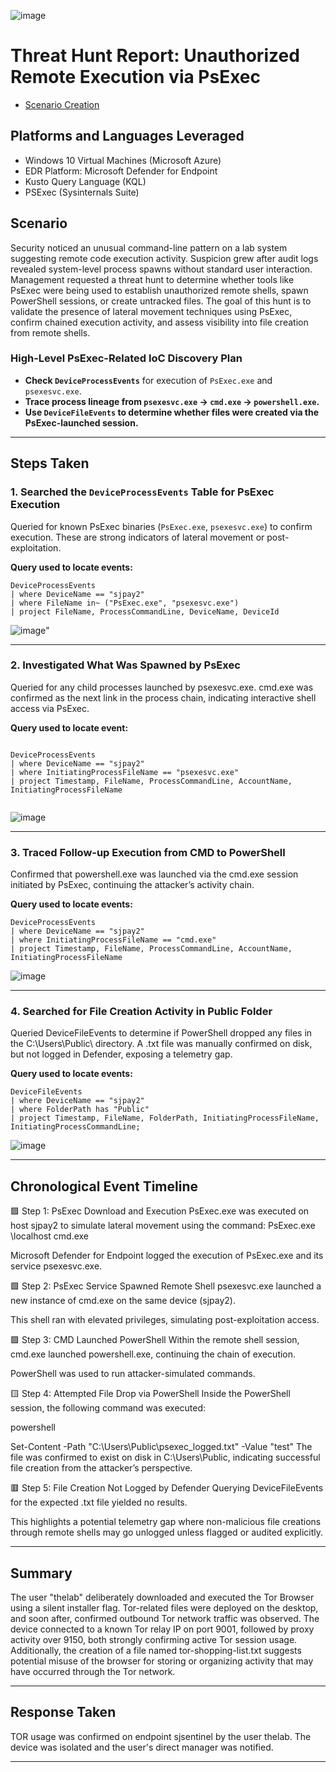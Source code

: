 ![image](https://github.com/user-attachments/assets/c8ff4936-5fc7-4ca9-8917-59d110269b7e)


# Threat Hunt Report: Unauthorized Remote Execution via PsExec
- [Scenario Creation](https://github.com/SEMAJJAMES128/threat-hunting-scenario-tor/blob/main/Hunt2.md)

## Platforms and Languages Leveraged
- Windows 10 Virtual Machines (Microsoft Azure)
- EDR Platform: Microsoft Defender for Endpoint
- Kusto Query Language (KQL)
- PSExec (Sysinternals Suite)

##  Scenario

Security noticed an unusual command-line pattern on a lab system suggesting remote code execution activity. Suspicion grew after audit logs revealed system-level process spawns without standard user interaction. Management requested a threat hunt to determine whether tools like PsExec were being used to establish unauthorized remote shells, spawn PowerShell sessions, or create untracked files.
The goal of this hunt is to validate the presence of lateral movement techniques using PsExec, confirm chained execution activity, and assess visibility into file creation from remote shells.


### High-Level PsExec-Related IoC Discovery Plan

- **Check `DeviceProcessEvents`** for execution of `PsExec.exe` and `psexesvc.exe`.
- **Trace process lineage from `psexesvc.exe` → `cmd.exe` → `powershell.exe`.**
- **Use `DeviceFileEvents` to determine whether files were created via the PsExec-launched session.**

---

## Steps Taken

### 1. Searched the `DeviceProcessEvents` Table for PsExec Execution

Queried for known PsExec binaries (`PsExec.exe`, `psexesvc.exe`) to confirm execution. These are strong indicators of lateral movement or post-exploitation.

**Query used to locate events:**

```kql
DeviceProcessEvents
| where DeviceName == "sjpay2"
| where FileName in~ ("PsExec.exe", "psexesvc.exe")
| project FileName, ProcessCommandLine, DeviceName, DeviceId

```
![image](https://github.com/user-attachments/assets/4af48c04-ee01-44a4-a4e0-0664e6728aac)"

---

### 2. Investigated What Was Spawned by PsExec

Queried for any child processes launched by psexesvc.exe. cmd.exe was confirmed as the next link in the process chain, indicating interactive shell access via PsExec.

**Query used to locate event:**

```kql

DeviceProcessEvents
| where DeviceName == "sjpay2"
| where InitiatingProcessFileName == "psexesvc.exe"
| project Timestamp, FileName, ProcessCommandLine, AccountName, InitiatingProcessFileName


```
![image](https://github.com/user-attachments/assets/b58fe641-1f9f-4397-831e-fe3e3432aceb)


---

### 3. Traced Follow-up Execution from CMD to PowerShell

Confirmed that powershell.exe was launched via the cmd.exe session initiated by PsExec, continuing the attacker’s activity chain.

**Query used to locate events:**

```kql
DeviceProcessEvents
| where DeviceName == "sjpay2"
| where InitiatingProcessFileName == "cmd.exe"
| project Timestamp, FileName, ProcessCommandLine, AccountName, InitiatingProcessFileName

```
![image](https://github.com/user-attachments/assets/75f97e74-4282-4231-aeaf-b0edfcd49bd9)


---

### 4. Searched for File Creation Activity in Public Folder

Queried DeviceFileEvents to determine if PowerShell dropped any files in the C:\Users\Public\ directory. A .txt file was manually confirmed on disk, but not logged in Defender, exposing a telemetry gap.

**Query used to locate events:**

```kql
DeviceFileEvents
| where DeviceName == "sjpay2"
| where FolderPath has "Public"
| project Timestamp, FileName, FolderPath, InitiatingProcessFileName, InitiatingProcessCommandLine;

```
![image](https://github.com/user-attachments/assets/8f42dc90-a656-46fc-8535-cf9af8b8b429)


---

## Chronological Event Timeline 

🟩 Step 1: PsExec Download and Execution
PsExec.exe was executed on host sjpay2 to simulate lateral movement using the command:
PsExec.exe \\localhost cmd.exe

Microsoft Defender for Endpoint logged the execution of PsExec.exe and its service psexesvc.exe.

🟩 Step 2: PsExec Service Spawned Remote Shell
psexesvc.exe launched a new instance of cmd.exe on the same device (sjpay2).

This shell ran with elevated privileges, simulating post-exploitation access.

🟩 Step 3: CMD Launched PowerShell
Within the remote shell session, cmd.exe launched powershell.exe, continuing the chain of execution.

PowerShell was used to run attacker-simulated commands.

🟨 Step 4: Attempted File Drop via PowerShell
Inside the PowerShell session, the following command was executed:

powershell 

Set-Content -Path "C:\Users\Public\psexec_logged.txt" -Value "test"
The file was confirmed to exist on disk in C:\Users\Public, indicating successful file creation from the attacker’s perspective.

🟥 Step 5: File Creation Not Logged by Defender
Querying DeviceFileEvents for the expected .txt file yielded no results.

This highlights a potential telemetry gap where non-malicious file creations through remote shells may go unlogged unless flagged or audited explicitly.



---

## Summary

The user "thelab" deliberately downloaded and executed the Tor Browser using a silent installer flag. Tor-related files were deployed on the desktop, and soon after, confirmed outbound Tor network traffic was observed. The device connected to a known Tor relay IP on port 9001, followed by proxy activity over 9150, both strongly confirming active Tor session usage. Additionally, the creation of a file named tor-shopping-list.txt suggests potential misuse of the browser for storing or organizing activity that may have occurred through the Tor network.

---

## Response Taken

TOR usage was confirmed on endpoint sjsentinel by the user thelab. The device was isolated and the user's direct manager was notified.

---
